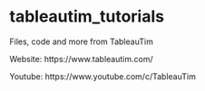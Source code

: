 # tableautim_tutorials
<p>Files, code and more from TableauTim</p>
<p>Website: https://www.tableautim.com/ </p>
<p>Youtube: https://www.youtube.com/c/TableauTim</p>
